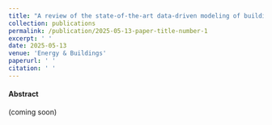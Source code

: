 ```yaml
---
title: "A review of the state-of-the-art data-driven modeling of building HVAC systems (accepted for publication in Energy & Buildings)"
collection: publications
permalink: /publication/2025-05-13-paper-title-number-1
excerpt: ' '
date: 2025-05-13
venue: 'Energy & Buildings'
paperurl: ' '
citation: ' '
---
```

#### Abstract
(coming soon)

<!-- 
[Download paper here](https://www.sciencedirect.com/science/article/pii/S0140700724003591)
-->
<!-- Recommended citation: Gao, Lei, Yunho Hwang, and Tao Cao. "An overview of optimization technologies applied in combined cooling, 
heating and power systems." Renewable and Sustainable Energy Reviews 114 (2019): 109344.
-->
